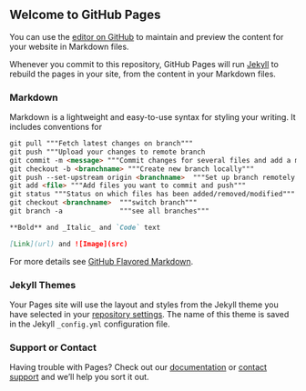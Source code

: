 ## Welcome to GitHub Pages

You can use the [editor on GitHub](https://github.com/Jafagervik/TDT4113-KEYPAD/edit/master/README.md) to maintain and preview the content for your website in Markdown files.

Whenever you commit to this repository, GitHub Pages will run [Jekyll](https://jekyllrb.com/) to rebuild the pages in your site, from the content in your Markdown files.

### Markdown

Markdown is a lightweight and easy-to-use syntax for styling your writing. It includes conventions for

```markdown
git pull """Fetch latest changes on branch"""
git push """Upload your changes to remote branch
git commit -m <message> """Commit changes for several files and add a message on what you changed/added"""
git checkout -b <branchname> """Create new branch locally"""
git push --set-upstream origin <branchname>  """Set up branch remotely for others to checkout"""
git add <file> """Add files you want to commit and push"""
git status """Status on which files has been added/removed/modified"""
git checkout <branchname>  """switch branch""" 
git branch -a              """see all branches"""

**Bold** and _Italic_ and `Code` text

[Link](url) and ![Image](src)
```

For more details see [GitHub Flavored Markdown](https://guides.github.com/features/mastering-markdown/).

### Jekyll Themes

Your Pages site will use the layout and styles from the Jekyll theme you have selected in your [repository settings](https://github.com/Jafagervik/TDT4113-KEYPAD/settings). The name of this theme is saved in the Jekyll `_config.yml` configuration file.

### Support or Contact

Having trouble with Pages? Check out our [documentation](https://help.github.com/categories/github-pages-basics/) or [contact support](https://github.com/contact) and we’ll help you sort it out.
